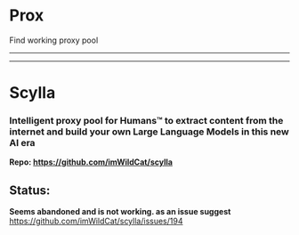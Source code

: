 # Prox
Find working proxy pool


---

---
# Scylla
### Intelligent proxy pool for Humans™ to extract content from the internet and build your own Large Language Models in this new AI era
**Repo: https://github.com/imWildCat/scylla**
## Status:
**Seems abandoned and is not working. as an issue suggest**
https://github.com/imWildCat/scylla/issues/194
